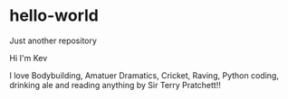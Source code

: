 # hello-world
Just another repository

Hi I'm Kev

I love Bodybuilding, Amatuer Dramatics, Cricket, Raving, Python coding, drinking ale and reading anything by Sir Terry Pratchett!!
